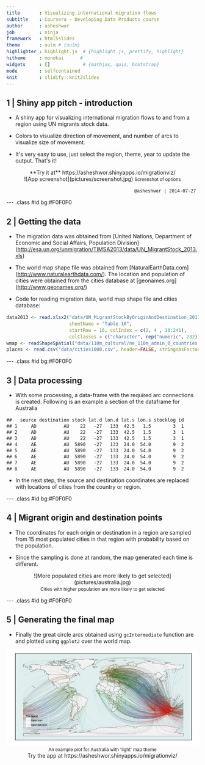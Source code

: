 ```yaml
---
title       : Visualizing international migration flows
subtitle    : Coursera - Developing Data Products course
author      : asheshwor
job         : ninja
framework   : html5slides
theme       : uulm # {uulm}
highlighter : highlight.js  # {highlight.js, prettify, highlight}
hitheme     : monokai      # 
widgets     : []            # {mathjax, quiz, bootstrap}
mode        : selfcontained
knit        : slidify::knit2slides
---
```


## 1 | Shiny app pitch - introduction

* A shiny app for visualizing international migration flows to and from a region using UN migrants stock data.

* Colors to visualize direction of movement, and number of arcs to visualize size of movement.

* It's very easy to use, just select the region, theme, year to update the output. That's it!

<center>**Try it at** https://asheshwor.shinyapps.io/migrationviz/</center>

<center>![App screenshot](pictures/screenshot.jpg)
<small>Screenshot of options</small></center>
<pre align='right'><small>@asheshwor | 2014-07-27 </small></pre>

--- .class #id bg:#F0F0F0

## 2 | Getting the data

* The migration data was obtained from [United Nations, Department of Economic and Social Affairs, Population Division] (http://esa.un.org/unmigration/TIMSA2013/data/UN_MigrantStock_2013.xls)

* The world map shape file was obtained from [NaturalEarthData.com] (http://www.naturalearthdata.com/). The location and population of cities were obtained from the cities database at [geonames.org] (http://www.geonames.org/)

* Code for reading migration data, world map shape file and cities database:


```r
data2013 <- read.xlsx2("data/UN_MigrantStockByOriginAndDestination_2013.xls",
                       sheetName = "Table 10",
                       startRow = 16, colIndex = c(2, 4 , 10:241),
                       colClasses = c("character", rep("numeric", 232)))
wmap <- readShapeSpatial("data/110m_cultural/ne_110m_admin_0_countries.shp")
places <- read.csv("data/cities1000.csv", header=FALSE, stringsAsFactors=FALSE)
```

--- .class #id bg:#F0F0F0

## 3 | Data processing

* With some processing, a data-frame with the required arc connections is created. Following is an example a section of the dataframe for Australia


```
##   source destination stock lat.d lon.d lat.s lon.s stocklog id
## 1     AD          AU    22   -27   133  42.5   1.5        3  1
## 2     AD          AU    22   -27   133  42.5   1.5        3  1
## 3     AD          AU    22   -27   133  42.5   1.5        3  1
## 4     AE          AU  5890   -27   133  24.0  54.0        9  2
## 5     AE          AU  5890   -27   133  24.0  54.0        9  2
## 6     AE          AU  5890   -27   133  24.0  54.0        9  2
## 7     AE          AU  5890   -27   133  24.0  54.0        9  2
## 8     AE          AU  5890   -27   133  24.0  54.0        9  2
```

* In the next step, the source and destination coordinates are replaced with locations of cities from the country or region.

--- .class #id bg:#F0F0F0

## 4 | Migrant origin and destination points

* The coordinates for each origin or destination in a region are sampled from 15 most populated cities in that region with probability based on the population.

* Since the sampling is done at random, the map generated each time is different.

<center>![More populated cities are more likely to get selected](pictures/australia.jpg)</center>
<center><small>Cities with higher population are more likely to get selected</small></center>

--- .class #id bg:#F0F0F0

## 5 | Generating the final map

* Finally the great circle arcs obtained using ```gcIntermediate``` function are and plotted using ```ggplot2``` over the world map.

<img src="assets/fig/final-plot.png" title="plot of chunk final-plot" alt="plot of chunk final-plot" style="display: block; margin: auto;" />

<center><small>An example plot for Australia with 'light' map theme</small></center>

<center>Try the app at https://asheshwor.shinyapps.io/migrationviz/</center>
